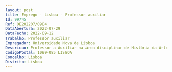 ```yaml
--- 
layout: post
title: Emprego - Lisboa - Professor auxiliar
Id: 99745
Ref: OE202207/0984
DataAbertura: 2022-07-29
DataFecho: 2022-09-12
Trabalho: Professor auxiliar
Empregador: Universidade Nova de Lisboa
Descricao: Professor a Auxiliar na área disciplinar de História da Arte, com currículo relevante nos domínios de História da Arte Contemporânea, da Museologia e da prática profissional em instituições museológicas.
CodigoPostal: 1099-085 LISBOA
Concelho: Lisboa
Distrito: Lisboa
--- 
```

